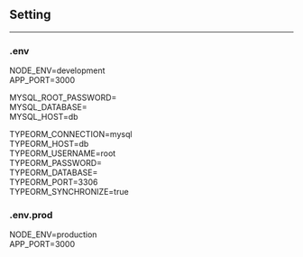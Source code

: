 ## Setting

---

### .env

NODE_ENV=development<br>
APP_PORT=3000<br>

MYSQL_ROOT_PASSWORD=<br>
MYSQL_DATABASE=<br>
MYSQL_HOST=db<br>

TYPEORM_CONNECTION=mysql<br>
TYPEORM_HOST=db<br>
TYPEORM_USERNAME=root<br>
TYPEORM_PASSWORD=<br>
TYPEORM_DATABASE=<br>
TYPEORM_PORT=3306<br>
TYPEORM_SYNCHRONIZE=true<br>
### .env.prod

NODE_ENV=production<br>
APP_PORT=3000
